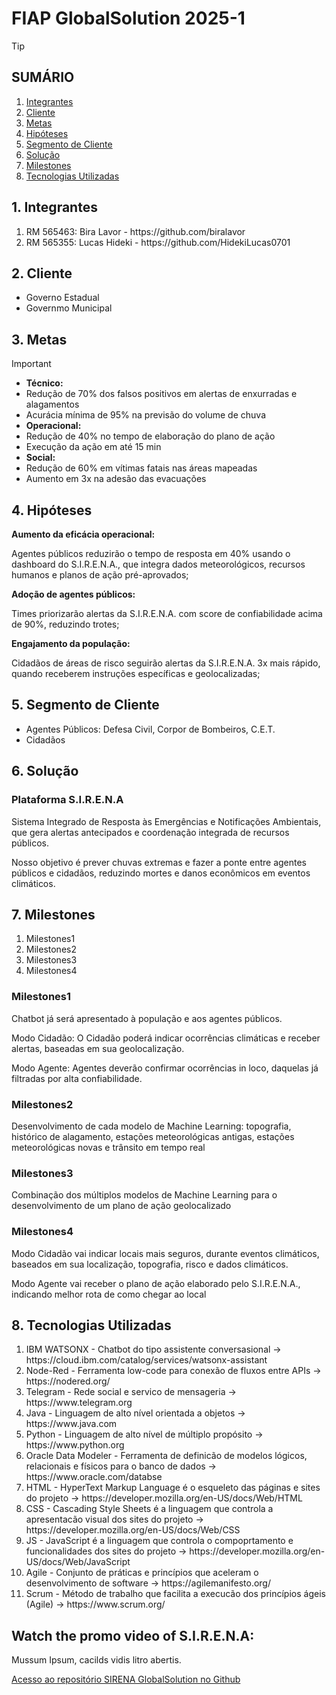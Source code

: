 # FIAP GlobalSolution 2025-1


> [!TIP]
> ## SUMÁRIO
> 1. [Integrantes](https://github.com/biralavor/FIAP-Challenge-2025#1-integrantes)
> 2. [Cliente](https://github.com/biralavor/FIAP-Challenge-2025#2-cliente)
> 3. [Metas](https://github.com/biralavor/FIAP-Challenge-2025#3-metas)
> 4. [Hipóteses](https://github.com/biralavor/FIAP-Challenge-2025#4-hipoteses)
> 5. [Segmento de Cliente](https://github.com/biralavor/FIAP-Challenge-2025#5-segmento-de-cliente)
> 6. [Solução](https://github.com/biralavor/FIAP-Challenge-2025#6-solucao)
> 7. [Milestones](https://github.com/biralavor/FIAP-Challenge-2025#7-milestones)
> 8. [Tecnologias Utilizadas](https://github.com/biralavor/FIAP-Challenge-2025#8-tecnologias-utilizadas)

## 1. Integrantes
<ol>
  <li>RM 565463: Bira Lavor - https://github.com/biralavor</li>
  <li>RM 565355: Lucas Hideki - https://github.com/HidekiLucas0701</li>
</ol>

## 2. Cliente
- Governo Estadual
- Governmo Municipal

## 3. Metas
> [!IMPORTANT]
> - **Técnico:**
> - Redução de 70% dos falsos positivos em alertas de enxurradas e alagamentos
> - Acurácia mínima de 95% na previsão do volume de chuva
> - **Operacional:**
> - Redução de 40% no tempo de elaboração do plano de ação
> - Execução da ação em até 15 min
> - **Social:**
> - Redução de 60% em vítimas fatais nas áreas mapeadas
> - Aumento em 3x na adesão das evacuações


## 4. Hipóteses
**Aumento da eficácia operacional:**

Agentes públicos reduzirão o tempo de resposta em 40% usando o dashboard do S.I.R.E.N.A., que integra dados meteorológicos, recursos humanos e planos de ação pré-aprovados;

**Adoção de agentes públicos:**

Times priorizarão alertas da S.I.R.E.N.A. com score de confiabilidade acima de 90%, reduzindo trotes;

**Engajamento da população:**

Cidadãos de áreas de risco seguirão alertas da S.I.R.E.N.A. 3x mais rápido, quando receberem instruções específicas e geolocalizadas;


## 5. Segmento de Cliente
- Agentes Públicos: Defesa Civil, Corpor de Bombeiros, C.E.T.
- Cidadãos

## 6. Solução
### Plataforma S.I.R.E.N.A

Sistema Integrado de Resposta às Emergências e Notificações Ambientais, que gera alertas antecipados e coordenação integrada de recursos públicos.

Nosso objetivo é prever chuvas extremas e fazer a ponte entre agentes públicos e cidadãos, reduzindo mortes e danos econômicos em eventos climáticos.


## 7. Milestones
<ol>
  <li>Milestones1</li>
  <li>Milestones2</li>
  <li>Milestones3</li>
  <li>Milestones4</li>
</ol>

### Milestones1
Chatbot já será apresentado à população e aos agentes públicos.

Modo Cidadão: O Cidadão poderá indicar ocorrências climáticas e receber alertas, baseadas em sua geolocalização. 

Modo Agente: Agentes deverão confirmar ocorrências in loco, daquelas já filtradas por alta confiabilidade.


### Milestones2
Desenvolvimento de cada modelo de Machine Learning: topografia, histórico de alagamento, estações meteorológicas antigas, estações meteorológicas novas e trânsito em tempo real


### Milestones3
Combinação dos múltiplos modelos de Machine Learning para o desenvolvimento de um plano de ação geolocalizado


### Milestones4
Modo Cidadão vai indicar locais mais seguros, durante eventos climáticos, baseados em sua localização, topografia, risco e dados climáticos.

Modo Agente vai receber o plano de ação elaborado pelo S.I.R.E.N.A., indicando melhor rota de como chegar ao local


## 8. Tecnologias Utilizadas
<ol>
  <li>IBM WATSONX - Chatbot do tipo assistente conversasional -> https://cloud.ibm.com/catalog/services/watsonx-assistant</li>
  <li>Node-Red - Ferramenta low-code para conexão de fluxos entre APIs -> https://nodered.org/</li>
  <li>Telegram - Rede social e servico de mensageria -> https://www.telegram.org</li>
  <li>Java - Linguagem de alto nível orientada a objetos -> https://www.java.com</li>
  <li>Python - Linguagem de alto nível de múltiplo propósito -> https://www.python.org</li>
  <li>Oracle Data Modeler - Ferramenta de definicão de modelos lógicos, relacionais e físicos para o banco de dados -> https://www.oracle.com/databse</li>
  <li>HTML - HyperText Markup Language é o esqueleto das páginas e sites do projeto -> https://developer.mozilla.org/en-US/docs/Web/HTML</li>
  <li>CSS - Cascading Style Sheets é a linguagem que controla a apresentacão visual dos sites do projeto -> https://developer.mozilla.org/en-US/docs/Web/CSS</li>
  <li>JS - JavaScript é a linguagem que controla o compoprtamento e funcionalidades dos sites do projeto -> https://developer.mozilla.org/en-US/docs/Web/JavaScript</li>
  <li>Agile - Conjunto de práticas e princípios que aceleram o desenvolvimento de software -> https://agilemanifesto.org/</li>
  <li>Scrum - Método de trabalho que facilita a execucão dos princípios ágeis (Agile) -> https://www.scrum.org/</li>
</ol>

## Watch the promo video of S.I.R.E.N.A:
Mussum Ipsum, cacilds vidis litro abertis. 

[Acesso ao repositório SIRENA GlobalSolution no Github](https://github.com/biralavor/FIAP-GlobalSolution-2025-1)
